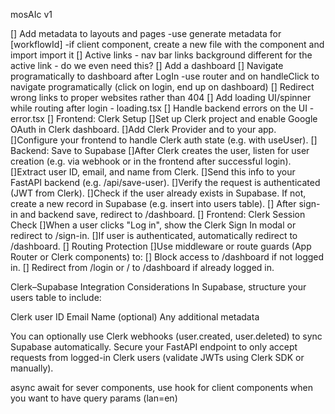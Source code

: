 mosAIc v1

[] Add metadata to layouts and pages 
    -use generate metadata for [workflowId] 
    -if client component, create a new file with the component and import import it 
[] Active links - nav bar links background different for the active link - do we even need this?
[] Add a dashboard
[] Navigate programatically to dashboard after LogIn
    -use router and on handleClick to navigate programatically (click on login, end up on dashboard)
[] Redirect wrong links to proper websites rather than 404 
[] Add loading UI/spinner while routing after login - loading.tsx
[] Handle backend errors on the UI - error.tsx 
[] Frontend: Clerk Setup
    []Set up Clerk project and enable Google OAuth in Clerk dashboard.
    []Add Clerk Provider and <SignInWithOAuthButton /> to your app.
    []Configure your frontend to handle Clerk auth state (e.g. with useUser).
[] Backend: Save to Supabase
    []After Clerk creates the user, listen for user creation (e.g. via webhook or in the frontend after successful login).
    []Extract user ID, email, and name from Clerk.
    []Send this info to your FastAPI backend (e.g. /api/save-user).
    []Verify the request is authenticated (JWT from Clerk).
    []Check if the user already exists in Supabase. If not, create a new record in Supabase (e.g. insert into users table).
[] After sign-in and backend save, redirect to /dashboard.
[] Frontend: Clerk Session Check
    []When a user clicks "Log in", show the Clerk Sign In modal or redirect to /sign-in.
    []If user is authenticated, automatically redirect to /dashboard.
[] Routing Protection
    []Use middleware or route guards (App Router or Clerk components) to:
    [] Block access to /dashboard if not logged in.
    [] Redirect from /login or / to /dashboard if already logged in.


 Clerk–Supabase Integration Considerations
 In Supabase, structure your users table to include:

Clerk user ID
Email
Name (optional)
Any additional metadata

 You can optionally use Clerk webhooks (user.created, user.deleted) to sync Supabase automatically.
 Secure your FastAPI endpoint to only accept requests from logged-in Clerk users (validate JWTs using Clerk SDK or manually).




async await for sever components, use hook for client components when you want to have query params (lan=en)
